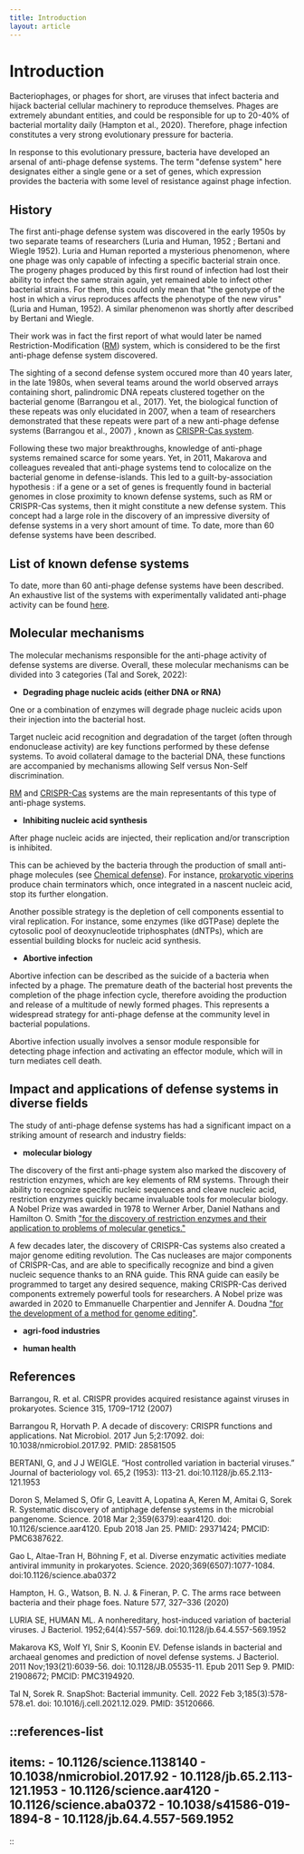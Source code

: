 ```yaml
---
title: Introduction
layout: article
---
```


# Introduction

Bacteriophages, or phages for short, are viruses that infect bacteria and hijack bacterial cellular machinery to reproduce themselves. Phages are extremely abundant entities, and could be responsible for up to 20-40% of bacterial mortality daily (Hampton et al., 2020). Therefore, phage infection constitutes a very strong evolutionary pressure for bacteria.

In response to this evolutionary pressure, bacteria have developed an arsenal of anti-phage defense systems. The term "defense system" here designates either a single gene or a set of genes, which expression provides the bacteria with some level of resistance against phage infection.

## History

The first anti-phage defense system was discovered in the early 1950s by two separate teams of researchers (Luria and Human, 1952 ; Bertani and Wiegle 1952). Luria and Human reported a mysterious phenomenon, where one phage was only capable of infecting a specific bacterial strain once. The progeny phages produced by this first round of infection had lost their ability to infect the same strain again, yet remained able to infect other bacterial strains. For them, this could only mean that "the genotype of the host in which a virus reproduces affects the phenotype of the new virus" (Luria and Human, 1952). A similar phenomenon was shortly after described by Bertani and Wiegle.

Their work was in fact the first report of what would later be named Restriction-Modification ([RM](/list_defense_systems/RM)) system, which is considered to be the first anti-phage defense system discovered.

The sighting of a second defense system occured more than 40 years later, in the late 1980s, when several teams around the world observed arrays containing short, palindromic DNA repeats clustered together on the bacterial genome (Barrangou et al., 2017). Yet, the biological function of these repeats was only elucidated in 2007, when a team of researchers demonstrated that these repeats were part of a new anti-phage defense systems (Barrangou et al., 2007) , known as [CRISPR-Cas system](/list_defense_systems/CRISPR).

Following these two major breakthroughs, knowledge of anti-phage systems remained scarce for some years. Yet, in 2011, Makarova and colleagues revealed that anti-phage systems tend to colocalize on the bacterial genome in defense-islands. This led to a guilt-by-association hypothesis : if a gene or a set of genes is frequently found in bacterial genomes in close proximity to known defense systems, such as RM or CRISPR-Cas systems, then it might constitute a new defense system. This concept had a large role in the discovery of an impressive diversity of defense systems in a very short amount of time. To date, more than 60 defense systems have been described.

## List of known defense systems

To date, more than 60 anti-phage defense systems have been described. An exhaustive list of the systems with experimentally validated anti-phage activity can be found [here](/defense_systems).

## Molecular mechanisms

The molecular mechanisms responsible for the anti-phage activity of defense systems are diverse. Overall, these molecular mechanisms can be divided into 3 categories (Tal and Sorek, 2022):

- **Degrading phage nucleic acids (either DNA or RNA)**

One or a combination of enzymes will degrade phage nucleic acids upon their injection into the bacterial host.

Target nucleic acid recognition and degradation of the target (often through endonuclease activity) are key functions performed by these defense systems. To avoid collateral damage to the bacterial DNA, these functions are accompanied by mechanisms allowing Self versus Non-Self discrimination.

[RM](/list_defense_systems/RM) and [CRISPR-Cas](/list_defense_systems/CRISPR) systems are the main representants of this type of anti-phage systems.

- **Inhibiting nucleic acid synthesis**

After phage nucleic acids are injected, their replication and/or transcription is inhibited.

This can be achieved by the bacteria through the production of small anti-phage molecules (see [Chemical defense](/general_concepts/Chemical_defense)). For instance, [prokaryotic viperins](/list_defense_systems/viperins) produce chain terminators which, once integrated in a nascent nucleic acid, stop its further elongation.

Another possible strategy is the depletion of cell components essential to viral replication. For instance, some enzymes (like dGTPase) deplete the cytosolic pool of deoxynucleotide triphosphates (dNTPs), which are essential building blocks for nucleic acid synthesis.

- **Abortive infection**

Abortive infection can be described as the suicide of a bacteria when infected by a phage. The premature death of the bacterial host prevents the completion of the phage infection cycle, therefore avoiding the production and release of a multitude of newly formed phages. This represents a widespread strategy for anti-phage defense at the community level in bacterial populations.

Abortive infection usually involves a sensor module responsible for detecting phage infection and activating an effector module, which will in turn mediates cell death.

## Impact and applications of defense systems in diverse fields

The study of anti-phage defense systems has had a significant impact on a striking amount of research and industry fields:

- **molecular biology**

The discovery of the first anti-phage system also marked the discovery of restriction enzymes, which are key elements of RM systems. Through their ability to recognize specific nucleic sequences and cleave nucleic acid, restriction enzymes quickly became invaluable tools for molecular biology. A Nobel Prize was awarded in 1978 to Werner Arber, Daniel Nathans and Hamilton O. Smith ["for the discovery of restriction enzymes and their application to problems of molecular genetics."](/https://www.nobelprize.org/prizes/medicine/1978/summary/)

A few decades later, the discovery of CRISPR-Cas systems also created a major genome editing revolution. The Cas nucleases are major components of CRISPR-Cas, and are able to specifically recognize and bind a given nucleic sequence thanks to an RNA guide. This RNA guide can easily be programmed to target any desired sequence, making CRISPR-Cas derived components extremely powerful tools for researchers. A Nobel prize was awarded in 2020 to Emmanuelle Charpentier and Jennifer A. Doudna ["for the development of a method for genome editing"](/https://www.nobelprize.org/prizes/chemistry/2020/summary/).

- **agri-food industries**

- **human health**

## References

Barrangou, R. et al. CRISPR provides acquired resistance against viruses in
prokaryotes. Science 315, 1709–1712 (2007)

Barrangou R, Horvath P. A decade of discovery: CRISPR functions and applications. Nat Microbiol. 2017 Jun 5;2:17092. doi: 10.1038/nmicrobiol.2017.92. PMID: 28581505

BERTANI, G, and J J WEIGLE. “Host controlled variation in bacterial viruses.” Journal of bacteriology vol. 65,2 (1953): 113-21. doi:10.1128/jb.65.2.113-121.1953

Doron S, Melamed S, Ofir G, Leavitt A, Lopatina A, Keren M, Amitai G, Sorek R. Systematic discovery of antiphage defense systems in the microbial pangenome. Science. 2018 Mar 2;359(6379):eaar4120. doi: 10.1126/science.aar4120. Epub 2018 Jan 25. PMID: 29371424; PMCID: PMC6387622.

Gao L, Altae-Tran H, Böhning F, et al. Diverse enzymatic activities mediate antiviral immunity in prokaryotes. Science. 2020;369(6507):1077-1084. doi:10.1126/science.aba0372

Hampton, H. G., Watson, B. N. J. & Fineran, P. C. The arms race between bacteria and their phage foes. Nature 577, 327–336 (2020)

LURIA SE, HUMAN ML. A nonhereditary, host-induced variation of bacterial viruses. J Bacteriol. 1952;64(4):557-569. doi:10.1128/jb.64.4.557-569.1952

Makarova KS, Wolf YI, Snir S, Koonin EV. Defense islands in bacterial and archaeal genomes and prediction of novel defense systems. J Bacteriol. 2011 Nov;193(21):6039-56. doi: 10.1128/JB.05535-11. Epub 2011 Sep 9. PMID: 21908672; PMCID: PMC3194920.

Tal N, Sorek R. SnapShot: Bacterial immunity. Cell. 2022 Feb 3;185(3):578-578.e1. doi: 10.1016/j.cell.2021.12.029. PMID: 35120666.


::references-list
---
items:
    - 10.1126/science.1138140
    - 10.1038/nmicrobiol.2017.92
    - 10.1128/jb.65.2.113-121.1953
    - 10.1126/science.aar4120
    - 10.1126/science.aba0372
    - 10.1038/s41586-019-1894-8
    - 10.1128/jb.64.4.557-569.1952
---
::